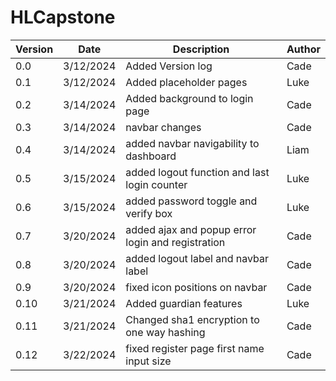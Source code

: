 # HLCapstone

 | Version | Date | Description | Author |
 | ------ | ------ | ------------ | -------- |
 | 0.0 | 3/12/2024 | Added Version log| Cade | 
 | 0.1 | 3/12/2024 | Added placeholder pages | Luke |
 | 0.2 | 3/14/2024 | Added background to login page | Cade |
 | 0.3 | 3/14/2024 | navbar changes | Cade |
 | 0.4 | 3/14/2024 | added navbar navigability to dashboard | Liam |
 | 0.5 | 3/15/2024 | added logout function and last login counter | Luke |
 | 0.6 | 3/15/2024 | added password toggle and verify box | Luke |
 | 0.7 | 3/20/2024 | added ajax and popup error login and registration | Cade |
 | 0.8 | 3/20/2024 | added logout label and navbar label | Cade |
 | 0.9 | 3/20/2024 | fixed icon positions on navbar | Cade |
 | 0.10 | 3/21/2024 | Added guardian features | Luke |
 | 0.11 | 3/21/2024 | Changed sha1 encryption to one way hashing | Cade |
 | 0.12 | 3/22/2024 | fixed register page first name input size | Cade |

